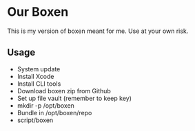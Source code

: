 # Our Boxen

This is my version of boxen meant for me. Use at your own risk.

## Usage

* System update
* Install Xcode
* Install CLI tools
* Download boxen zip from Github
* Set up file vault (remember to keep key)
* mkdir -p /opt/boxen
* Bundle in /opt/boxen/repo
* script/boxen
